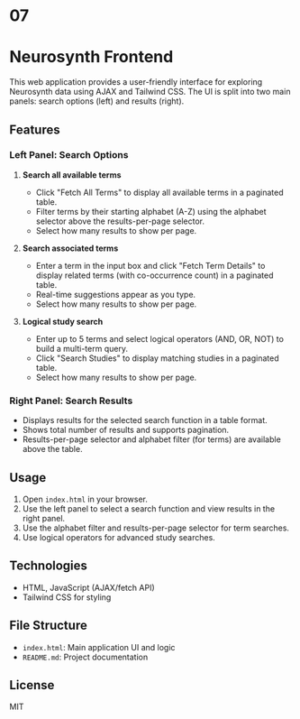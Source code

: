 # 07
# Neurosynth Frontend

This web application provides a user-friendly interface for exploring Neurosynth data using AJAX and Tailwind CSS. The UI is split into two main panels: search options (left) and results (right).

## Features

### Left Panel: Search Options

1. **Search all available terms**
   - Click "Fetch All Terms" to display all available terms in a paginated table.
   - Filter terms by their starting alphabet (A-Z) using the alphabet selector above the results-per-page selector.
   - Select how many results to show per page.

2. **Search associated terms**
   - Enter a term in the input box and click "Fetch Term Details" to display related terms (with co-occurrence count) in a paginated table.
   - Real-time suggestions appear as you type.
   - Select how many results to show per page.

3. **Logical study search**
   - Enter up to 5 terms and select logical operators (AND, OR, NOT) to build a multi-term query.
   - Click "Search Studies" to display matching studies in a paginated table.
   - Select how many results to show per page.

### Right Panel: Search Results

- Displays results for the selected search function in a table format.
- Shows total number of results and supports pagination.
- Results-per-page selector and alphabet filter (for terms) are available above the table.

## Usage

1. Open `index.html` in your browser.
2. Use the left panel to select a search function and view results in the right panel.
3. Use the alphabet filter and results-per-page selector for term searches.
4. Use logical operators for advanced study searches.

## Technologies
- HTML, JavaScript (AJAX/fetch API)
- Tailwind CSS for styling

## File Structure
- `index.html`: Main application UI and logic
- `README.md`: Project documentation

## License
MIT
